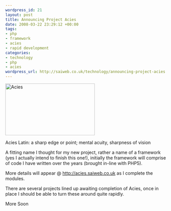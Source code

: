 ```yaml
--- 
wordpress_id: 21
layout: post
title: Announcing Project Acies
date: 2008-03-22 23:29:12 +00:00
tags: 
- php
- framework
- acies
- rapid development
categories: 
- technology
- php
- acies
wordpress_url: http://saiweb.co.uk/technology/announcing-project-acies
---
```

<img border="0" align="middle" width="280" src="http://acies.saiweb.co.uk/www/acies/images/logo.jpg" alt="Acies" height="162" /> 

Acies Latin: a sharp edge or point; mental acuity, sharpness of vision

A fitting name I thought for my new project, rather a name of a framework (yes I actually intend to finish this one!), initially the framework will comprise of code I have written over the years (brought in-line with PHP5).

More details will appear @ <a href="http://acies.saiweb.co.uk/">http://acies.saiweb.co.uk</a> as I complete the modules.

There are several projects lined up awaiting completion of Acies, once in place I should be able to turn these around quite rapidly.

More Soon
